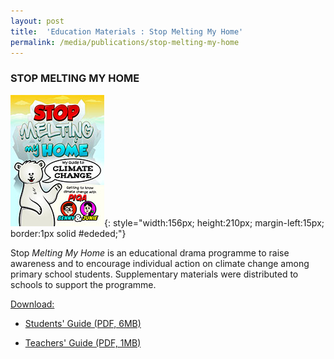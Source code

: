 ```yaml
---
layout: post
title:  'Education Materials : Stop Melting My Home'
permalink: /media/publications/stop-melting-my-home
---
```



### STOP MELTING MY HOME

![Stop Melting My Home](/images/stop-melting-my-home.jpg "Stop Melting My Home"){: style="width:156px; height:210px; margin-left:15px; border:1px solid #ededed;"}

Stop *Melting My Home* is an educational drama programme to raise awareness and to encourage individual action on climate change among primary school students. Supplementary materials were distributed to schools to support the programme.

<u>Download:</u>

* [<a href="/docs/default-source/publications/my-guide-to-climate-change.pdf" target="_blank">Students' Guide (PDF, 6MB)</a>](/docs/default-source/publications/my-guide-to-climate-change.pdf)

* [<a href="/docs/default-source/publications/a-teachers-companion-my-guide-to-climate-change.pdf" target="_blank">Teachers' Guide (PDF, 1MB)</a>](/docs/default-source/publications/a-teachers-companion-my-guide-to-climate-change.pdf)

